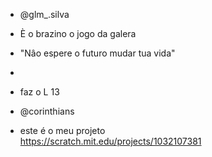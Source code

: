 - @glm_.silva 
- È o brazino o jogo da galera
-  "Nâo espere o futuro mudar tua vida"
-     
    
- faz o L 13
- @corinthians
- este é o meu projeto  
https://scratch.mit.edu/projects/1032107381
